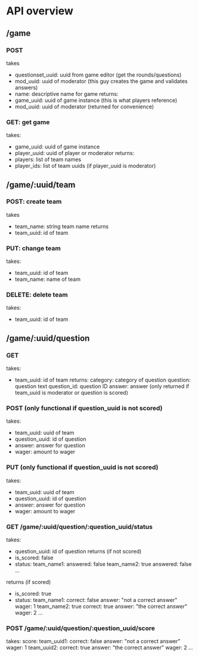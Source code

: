 # API overview

## /game
### POST
takes
  - questionset_uuid: uuid from game editor (get the rounds/questions)
  - mod_uuid: uuid of moderator (this guy creates the game and validates answers)
  - name: descriptive name for game
returns:
  - game_uuid: uuid of game instance (this is what players reference)
  - mod_uuid: uuid of moderator (returned for convenience)

### GET: get game
 takes:
  - game_uuid: uuid of game instance
  - player_uuid: uuid of player or moderator
 returns:
  - players: list of team names
  - player_ids: list of team uuids (if player_uuid is moderator)


## /game/:uuid/team
### POST: create team 
 takes
  - team_name: string team name
 returns
  - team_uuid: id of team

### PUT: change team
 takes:
  - team_uuid: id of team
  - team_name: name of team

### DELETE: delete team
 takes:
  - team_uuid: id of team 

## /game/:uuid/question
### GET
 takes:
  - team_uuid: id of team
 returns:
   category: category of question
   question: question text
   question_id: question ID
   answer: answer (only returned if team_uuid is moderator or question is scored)

### POST (only functional if question_uuid is not scored)
  takes:
   - team_uuid: uuid of team
   - question_uuid: id of question
   - answer: answer for question
   - wager: amount to wager

### PUT (only functional if question_uuid is not scored)
  takes:
   - team_uuid: uuid of team
   - question_uuid: id of question
   - answer: answer for question
   - wager: amount to wager

### GET /game/:uuid/question/:question_uuid/status
  takes:
   - question_uuid: id of question
  returns (if not scored)
   - is_scored: false
   - status:
   		team_name1: 
   			answered: false
   		team_name2: true
   			answered: false
   		...

  returns (if scored)
   - is_scored: true
   - status:
   		team_name1: 
   			correct: false
   			answer: "not a correct answer"
   			wager: 1
   		team_name2: true
   			correct: true
   			answer: "the correct answer"
   			wager: 2
   		...

### POST /game/:uuid/question/:question_uuid/score
 takes:
   score:
   		team_uuid1: 
   			correct: false
   			answer: "not a correct answer"
   			wager: 1
   		team_uuid2:
   			correct: true
   			answer: "the correct answer"
   			wager: 2
   		...





